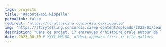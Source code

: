```yaml
---
tags: projects
title: 'Raconte-moi Riopelle'
permalink: false
redirect: 'https://rs-atlascine.concordia.ca/riopelle'
img: 'https://storytelling.concordia.ca/wp-content/uploads/2022/01/Jean-Paul-Riopelle-at-his-Atelier-Durantin-in-Paris-1952-Photo-John-Craven-1030x699.jpeg' #'/imgs/browse-riopelle.png'
description: "Dans ce projet, 17 entrevues d'histoire orale autour de la vie et de l'œuvre de l'artiste Jean-Paul Riopelle ont été cartographiés. Ces archives audiovisuelles numériques approfondissent notre compréhension de la personnalité et de la carrière de cet artiste de renommée mondiale."
date: 2023-08-10 # YYYY-MM-DD, oldest appears first in tile-gallery
---
```

